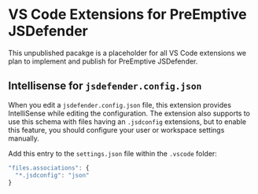 # VS Code Extensions for PreEmptive JSDefender

This unpublished pacakge is a placeholder for all VS Code extensions we plan to implement and publish for PreEmptive JSDefender.

## Intellisense for `jsdefender.config.json`

When you edit a `jsdefender.config.json` file, this extension provides IntelliSense while editing the configuration. The extension also supports to use this schema with files having an `.jsdconfig` extensions, but to enable this feature, you should configure your user or workspace settings manually.

Add this entry to the `settings.json` file within the `.vscode` folder:

```javascript
"files.associations": {
  "*.jsdconfig": "json"
}
```
